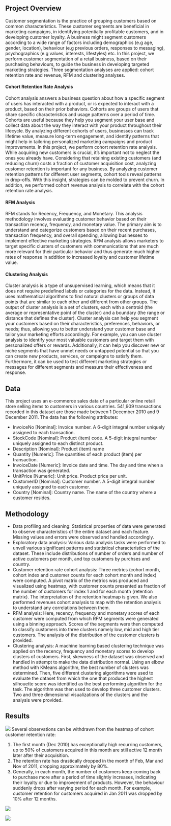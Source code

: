 ## Project Overview
Customer segmentation is the practice of grouping customers based on common characteristics. These customer segments are beneficial in marketing campaigns, in identifying potentially profitable customers, and in developing customer loyalty. A business might segment customers according to a wide range of factors including demographics (e.g age, gender, location), behaviour (e.g previous orders, responses to messaging), psychographics (e.g values, interests, lifestyles) etc. In this project, we perform customer segmentation of a retail business, based on their purchasing behaviours, to guide the business in developing targeted marketing strategies. Three segmentation analyses are applied: cohort retention rate and revenue, RFM and clustering analyses.
#### Cohort Retention Rate Analysis
Cohort analysis answers a business question about how a specific segment of users has interacted with a product, or is expected to interact with a product, based on their prior behaviors. Cohorts are groups of users that share specific characteristics and usage patterns over a period of time. Cohorts are useful because they help you segment your user base and collect data about the way they interact with your product throughout their lifecycle. By analyzing different cohorts of users, businesses can track lifetime value, measure long-term engagement, and identify patterns that might help in tailoring personalized marketing campaigns and product improvements. In this project, we perform cohort retention rate analysis. While acquiring new customers is crucial, it’s important not to neglect the ones you already have. Considering that retaining existing customers (and reducing churn) costs a fraction of customer acquisition cost, analyzing customer retention is important for any business. By analyzing customer retention patterns for different user segments, cohort tools reveal patterns in drop-offs. With this insight, strategies can be molded to prevent churn. In addition, we performed cohort revenue analysis to correlate with the cohort retention rate analysis.
#### RFM Analysis
RFM stands for Recency, Frequency, and Monetary. This analysis methodology involves evaluating customer behavior based on their transaction recency, frequency, and monetary value. The primary aim is to understand and categorize customers based on their recent purchases, transaction frequency, and overall spending, allowing businesses to implement effective marketing strategies. RFM analysis allows marketers to target specific clusters of customers with communications that are much more relevant for their particular behavior and thus generate much higher rates of response in addition to increased loyalty and customer lifetime value.
#### Clustering Analysis
Cluster analysis is a type of unsupervised learning, which means that it does not require predefined labels or categories for the data. Instead, it uses mathematical algorithms to find natural clusters or groups of data points that are similar to each other and different from other groups. The output of cluster analysis is a set of clusters, each with a centroid (the average or representative point of the cluster) and a boundary (the range or distance that defines the cluster). Cluster analysis can help you segment your customers based on their characteristics, preferences, behaviors, or needs; thus, allowing you to better understand your customer base and tailor your marketing efforts accordingly. For example, you can use cluster analysis to identify your most valuable customers and target them with personalized offers or rewards. Additionally, it can help you discover new or niche segments that have unmet needs or untapped potential so that you can create new products, services, or campaigns to satisfy them. Furthermore, it can be used to test different marketing strategies or messages for different segments and measure their effectiveness and response.
## Data
This project uses an e-commerce sales data of a particular online retail store selling items to customers in various countries. 541,909 transactions recorded in this dataset are those made between 1 December 2010 and 9 December 2011. The data has the following attributes:
* InvoiceNo [Nominal]: Invoice number. A 6-digit integral number uniquely assigned to each transaction.
* StockCode [Nominal]: Product (item) code. A 5-digit integral number uniquely assigned to each distinct product.
* Description [Nominal]: Product (item) name
* Quantity [Numeric]: The quantities of each product (item) per transaction. 
* InvoiceDate [Numeric]: Invoice date and time. The day and time when a transaction was generated.
* UnitPrice [Numeric]: Unit price. Product price per unit.
* CustomerID [Nominal]: Customer number. A 5-digit integral number uniquely assigned to each customer.
* Country [Nominal]: Country name. The name of the country where a customer resides.
## Methodology
* Data profiling and cleaning:
  Statistical properties of data were generated to observe characteristics of the entire dataset and each feature. Missing values and errors were observed and handled accordingly.
* Exploratory data analysis:
  Various data analysis tasks were performed to unveil various significant patterns and statistical characteristics of the dataset. These include distributions of number of orders and number of active customers per month, and top customers by purchses and country.
* Customer retention rate cohort analysis:
  Three metrics (cohort month, cohort index and customer counts for each cohort month and index) were computed. A pivot matrix of the metrics was produced and visualized using heatmap, with customer counts presented as fraction of the number of customers for index 1 and for each month (retention matrix). The interpretation of the retention heatmap is given. We also performed revenues cohort analysis to map with the retention analysis to understand any correlations between them.
* RFM analysis:
  Here, recency, frequency and monetary scores of each customer were computed from which RFM segments were generated using a binning approach. Scores of the segments were then computed to classify customers into three clusters namely low, mid and high tier customers. The analysis of the distribution of the customer clusters is provided.
* Clustering analysis:
  A machine learning based clustering technique was applied on the recency, frequency and monetary scores to develop clusters of customers. First, skewness of the dataset was observed and handled in attempt to make the data distribution normal. Using an elbow method with KMeans algorithm, the best number of clusters was determined. Then, five different clustering algorithms were used to evaluate the dataset from which the one that produced the highest silhouette score was identified as the best performing algorithm for the task. The algorithm was then used to develop three customer clusters. Two and three dimensional visualizations of the clusters and the analysis were provided.
## Results
![](https://github.com/Popseli/Customer-Segmentation-Using-Cohort-RFM-and-Clustering-Analyses/blob/main/Customer_Retention_Rate%203.jpg)
Several observations can be withdrawn from the heatmap of cohort customer retention rate:
1. The first month (Dec 2010) has exceptionally high recurring customers, up to 50% of customers acquired in this month are still active 12 month later after their acquisition.
2. The retention rate has drastically dropped in the month of Feb, Mar and Nov of 2011, dropping approximately by 80%.
3. Generally, in each month, the number of customers keep coming back to purchase more after a period of time slightly increases, indicating their loyalty or due to improvement of products. However, the behaviour suddenly drops after varying period for each month. For example, customer retention for customers acquired in Jan 2011 was dropped by 10% after 12 months.
   
![](https://github.com/Popseli/Customer-Segmentation-Using-Cohort-RFM-and-Clustering-Analyses/blob/main/Distribution_of_Customers_in_Clusters.png)


![](https://github.com/Popseli/Customer-Segmentation-Using-Cohort-RFM-and-Clustering-Analyses/blob/main/Distribution_of_RFM_Segments.png)


![]()



